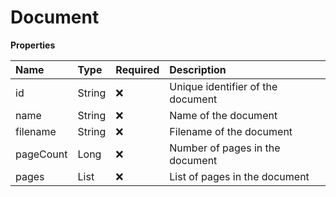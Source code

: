 # Document

**Properties**

| Name      | Type       | Required | Description                       |
| :-------- | :--------- | :------- | :-------------------------------- |
| id        | String     | ❌       | Unique identifier of the document |
| name      | String     | ❌       | Name of the document              |
| filename  | String     | ❌       | Filename of the document          |
| pageCount | Long       | ❌       | Number of pages in the document   |
| pages     | List<Page> | ❌       | List of pages in the document     |

